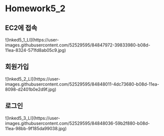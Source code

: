 <h1>Homework5_2</h1>

<h2>EC2에 접속</h2>
![Inked5_1_LI](https://user-images.githubusercontent.com/52529595/84847972-39833980-b08d-11ea-8324-571fd8ab05c9.jpg)

<h2>회원가입</h2>
![Inked5_2_LI](https://user-images.githubusercontent.com/52529595/84848011-4dc73680-b08d-11ea-8098-d2401b0e2d9f.jpg)

<h2>로그인</h2>
![Inked5_3_LI](https://user-images.githubusercontent.com/52529595/84848036-59b2f880-b08d-11ea-98bb-9f185da99038.jpg)

